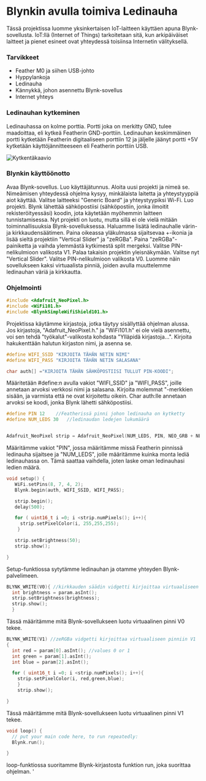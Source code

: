 # Blynkin avulla toimiva Ledinauha
Tässä projektissa luomme yksinkertaisen IoT-laitteen käyttäen apuna Blynk-sovellusta. IoT:llä (Internet of Things) tarkoitetaan sitä, kun arkipäiväiset laitteet ja pienet esineet ovat yhteydessä toisiinsa Internetin välityksellä.

### Tarvikkeet
- Feather M0 ja siihen USB-johto
- Hyppylankoja
- Ledinauha
- Kännykkä, johon asennettu Blynk-sovellus
- Internet yhteys

### Ledinauhan kytkeminen
Ledinauhassa on kolme porttia. Portti joka on merkitty GND, tulee maadoittaa, eli kytkeä Featherin GND-porttiin. Ledinauhan keskimmäinen portti kytketään Featherin digitaaliseen porttiin 12 ja jäljelle jäänyt portti +5V kytketään käyttöjännitteeseen eli Featherin porttiin USB.

![Kytkentäkaavio](Kytkentäkaavio.png)

### Blynkin käyttöönotto
Avaa Blynk-sovellus. Luo käyttäjätunnus. Aloita uusi projekti ja nimeä se. Nimeämisen yhteydessä ohjelma kysyy, minkälaista laitetta ja yhteystyyppiä aiot käyttää. Valitse laitteeksi "Generic Board" ja yhteystyypiksi Wi-Fi. Luo projekti. Blynk lähettää sähköpostiisi (sähköpostiin, jonka ilmoitit rekisteröityessäsi) koodin, jota käytetään myöhemmin laitteen tunnistamisessa. 
Nyt projekti on luotu, mutta sillä ei ole vielä mitään toiminnallisuuksia Blynk-sovelluksessa. Haluamme lisätä ledinauhalle värin- ja kirkkaudensäätimen. Paina oikeassa yläkulmassa sijaitsevaa +-ikonia ja lisää sieltä projektiin "Vertical Slider" ja "zeRGBa". Paina "zeRGBa"-painiketta ja vaihda ylemmästä kytkimestä split mergeksi. Valitse PIN-nelikulmioon valikosta V1.  Palaa takaisin projektin yleisnäkymään. Valitse nyt "Vertical Slider". Valitse PIN-nelikulmioon valikosta V0. Luomme näin sovellukseen kaksi virtuaalista pinniä, joiden avulla muuttelemme ledinauhan väriä ja kirkkautta.

### Ohjelmointi
```c++
#include <Adafruit_NeoPixel.h>
#include <WiFi101.h>
#include <BlynkSimpleWifiShield101.h>
```
Projektissa käytämme kirjastoja, jotka täytyy sisällyttää ohjelman alussa. Jos kirjastoja, "Adafruit_NeoPixel.h." ja "WiFi101.h" ei ole vielä asennettu, voi sen tehdä "työkalut"-valikosta kohdasta "Ylläpidä kirjastoja...". Kirjoita hakukenttään halutun kirjaston nimi, ja asenna se. 


```c++
#define WIFI_SSID "KIRJOITA TÄHÄN NETIN NIMI"
#define WIFI_PASS "KIRJOITA TÄHÄN NETIN SALASANA"

char auth[] ="KIRJOITA TÄHÄN SÄHKÖPOSTIISI TULLUT PIN-KOODI";
```
Määritetään #define:n avulla vakiot "WIFI_SSID" ja "WIFI_PASS", joille annetaan arvoksi verkkosi nimi ja salasana. Kirjoita molemmat "-merkkien sisään, ja varmista että ne ovat kirjoitettu oikein. Char auth:lle annetaan arvoksi se koodi, jonka Blynk lähetti sähköpostiisi.



```c++
#define PIN 12    //Featherissä pinni johon ledinauha on kytketty
#define NUM_LEDS 30   //ledinaudan ledejen lukumäärä


Adafruit_NeoPixel strip = Adafruit_NeoPixel(NUM_LEDS, PIN, NEO_GRB + NEO_KHZ800);
```
Määritämme vakiot "PIN", jossa määritämme missä Featherin pinnissä ledinauha sijaitsee ja "NUM_LEDS", jolle määritämme kuinka monta lediä ledinauhassa on. Tämä saattaa vaihdella, joten laske oman ledinauhasi ledien määrä.


```c++
void setup() {
   WiFi.setPins(8, 7, 4, 2);
   Blynk.begin(auth, WIFI_SSID, WIFI_PASS);

   strip.begin();
   delay(500);

   for ( uint16_t i =0; i <strip.numPixels(); i++){
     strip.setPixelColor(i, 255,255,255);
    }

   strip.setBrightness(50);
   strip.show();

}
```
Setup-funktiossa sytytämme ledinauhan ja otamme yhteyden Blynk-palvelimeen.


```c++
BLYNK_WRITE(V0){ //kirkkauden säädin vidgetti kirjoittaa virtuaaliseen pinniin V0
  int brightness = param.asInt();
  strip.setBrightness(brightness);
  strip.show();
  }
```
Tässä määritämme mitä Blynk-sovellukseen luotu virtuaalinen pinni V0 tekee.


```c++
BLYNK_WRITE(V1) //zeRGBa vidgetti kirjoittaa virtuaaliseen pinniin V1
{
  int red = param[0].asInt(); //values 0 or 1
  int green = param[1].asInt();
  int blue = param[2].asInt();

  for ( uint16_t i =0; i <strip.numPixels(); i++){
    strip.setPixelColor(i, red,green,blue);
    }
    strip.show();

}
```
Tässä määritämme mitä Blynk-sovellukseen luotu virtuaalinen pinni V1 tekee.


```c++
void loop() {
  // put your main code here, to run repeatedly:
  Blynk.run();

}
```
loop-funktiossa suoritamme Blynk-kirjastosta funktion run, joka suorittaa ohjelman. 
'






